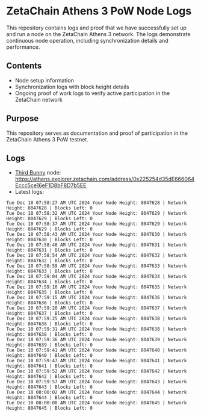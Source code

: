# ZetaChain Athens 3 PoW Node Logs
This repository contains logs and proof that we have successfully set up and run a node on the ZetaChain Athens 3 network. The logs demonstrate continuous node operation, including synchronization details and performance.

## Contents
- Node setup information
- Synchronization logs with block height details
- Ongoing proof of work logs to verify active participation in the ZetaChain network

## Purpose
This repository serves as documentation and proof of participation in the ZetaChain Athens 3 PoW testnet.

## Logs

- [Third Bunny](https://thirdbunny.xyz/) node: https://athens.explorer.zetachain.com/address/0x225254d35dE666064Eccc5ce16eF1D8bF8D7b5EE
- Latest logs:
```
Tue Dec 10 07:58:27 AM UTC 2024 Your Node Height: 8047628 | Network Height: 8047628 | Blocks Left: 0
Tue Dec 10 07:58:32 AM UTC 2024 Your Node Height: 8047629 | Network Height: 8047629 | Blocks Left: 0
Tue Dec 10 07:58:37 AM UTC 2024 Your Node Height: 8047629 | Network Height: 8047629 | Blocks Left: 0
Tue Dec 10 07:58:43 AM UTC 2024 Your Node Height: 8047630 | Network Height: 8047630 | Blocks Left: 0
Tue Dec 10 07:58:48 AM UTC 2024 Your Node Height: 8047631 | Network Height: 8047631 | Blocks Left: 0
Tue Dec 10 07:58:54 AM UTC 2024 Your Node Height: 8047632 | Network Height: 8047632 | Blocks Left: 0
Tue Dec 10 07:58:59 AM UTC 2024 Your Node Height: 8047633 | Network Height: 8047633 | Blocks Left: 0
Tue Dec 10 07:59:04 AM UTC 2024 Your Node Height: 8047634 | Network Height: 8047634 | Blocks Left: 0
Tue Dec 10 07:59:10 AM UTC 2024 Your Node Height: 8047635 | Network Height: 8047635 | Blocks Left: 0
Tue Dec 10 07:59:15 AM UTC 2024 Your Node Height: 8047636 | Network Height: 8047636 | Blocks Left: 0
Tue Dec 10 07:59:20 AM UTC 2024 Your Node Height: 8047637 | Network Height: 8047637 | Blocks Left: 0
Tue Dec 10 07:59:25 AM UTC 2024 Your Node Height: 8047638 | Network Height: 8047638 | Blocks Left: 0
Tue Dec 10 07:59:31 AM UTC 2024 Your Node Height: 8047638 | Network Height: 8047638 | Blocks Left: 0
Tue Dec 10 07:59:36 AM UTC 2024 Your Node Height: 8047639 | Network Height: 8047639 | Blocks Left: 0
Tue Dec 10 07:59:41 AM UTC 2024 Your Node Height: 8047640 | Network Height: 8047640 | Blocks Left: 0
Tue Dec 10 07:59:47 AM UTC 2024 Your Node Height: 8047641 | Network Height: 8047641 | Blocks Left: 0
Tue Dec 10 07:59:52 AM UTC 2024 Your Node Height: 8047642 | Network Height: 8047642 | Blocks Left: 0
Tue Dec 10 07:59:57 AM UTC 2024 Your Node Height: 8047643 | Network Height: 8047643 | Blocks Left: 0
Tue Dec 10 08:00:02 AM UTC 2024 Your Node Height: 8047644 | Network Height: 8047644 | Blocks Left: 0
Tue Dec 10 08:00:08 AM UTC 2024 Your Node Height: 8047645 | Network Height: 8047645 | Blocks Left: 0
```
